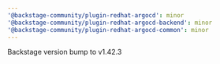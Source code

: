 ```yaml
---
'@backstage-community/plugin-redhat-argocd': minor
'@backstage-community/plugin-redhat-argocd-backend': minor
'@backstage-community/plugin-redhat-argocd-common': minor
---
```


Backstage version bump to v1.42.3
